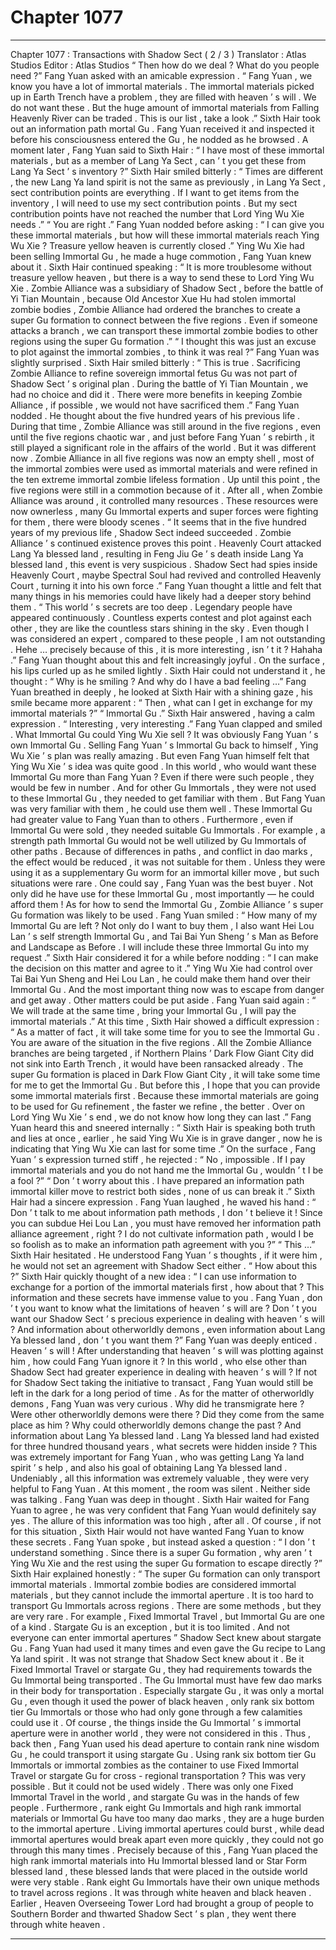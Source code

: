
# Chapter 1077


---

Chapter 1077 : Transactions with Shadow Sect ( 2 / 3 )
Translator :
Atlas Studios
Editor :
Atlas Studios
“ Then how do we deal ? What do you people need ?” Fang Yuan asked with an amicable expression .
“ Fang Yuan , we know you have a lot of immortal materials . The immortal materials picked up in Earth Trench have a problem , they are filled with heaven ’ s will . We do not want these . But the huge amount of immortal materials from Falling Heavenly River can be traded . This is our list , take a look .” Sixth Hair took out an information path mortal Gu .
Fang Yuan received it and inspected it before his consciousness entered the Gu , he nodded as he browsed .
A moment later , Fang Yuan said to Sixth Hair : “ I have most of these immortal materials , but as a member of Lang Ya Sect , can ’ t you get these from Lang Ya Sect ’ s inventory ?”
Sixth Hair smiled bitterly : “ Times are different , the new Lang Ya land spirit is not the same as previously , in Lang Ya Sect , sect contribution points are everything . If I want to get items from the inventory , I will need to use my sect contribution points . But my sect contribution points have not reached the number that Lord Ying Wu Xie needs .”
“ You are right .” Fang Yuan nodded before asking : “ I can give you these immortal materials , but how will these immortal materials reach Ying Wu Xie ? Treasure yellow heaven is currently closed .”
Ying Wu Xie had been selling Immortal Gu , he made a huge commotion , Fang Yuan knew about it .
Sixth Hair continued speaking : “ It is more troublesome without treasure yellow heaven , but there is a way to send these to Lord Ying Wu Xie . Zombie Alliance was a subsidiary of Shadow Sect , before the battle of Yi Tian Mountain , because Old Ancestor Xue Hu had stolen immortal zombie bodies , Zombie Alliance had ordered the branches to create a super Gu formation to connect between the five regions . Even if someone attacks a branch , we can transport these immortal zombie bodies to other regions using the super Gu formation .”
“ I thought this was just an excuse to plot against the immortal zombies , to think it was real ?” Fang Yuan was slightly surprised .
Sixth Hair smiled bitterly : “ This is true . Sacrificing Zombie Alliance to refine sovereign immortal fetus Gu was not part of Shadow Sect ’ s original plan . During the battle of Yi Tian Mountain , we had no choice and did it . There were more benefits in keeping Zombie Alliance , if possible , we would not have sacrificed them .”
Fang Yuan nodded .
He thought about the five hundred years of his previous life . During that time , Zombie Alliance was still around in the five regions , even until the five regions chaotic war , and just before Fang Yuan ’ s rebirth , it still played a significant role in the affairs of the world .
But it was different now .
Zombie Alliance in all five regions was now an empty shell , most of the immortal zombies were used as immortal materials and were refined in the ten extreme immortal zombie lifeless formation .
Up until this point , the five regions were still in a commotion because of it .
After all , when Zombie Alliance was around , it controlled many resources .
These resources were now ownerless , many Gu Immortal experts and super forces were fighting for them , there were bloody scenes .
“ It seems that in the five hundred years of my previous life , Shadow Sect indeed succeeded . Zombie Alliance ’ s continued existence proves this point . Heavenly Court attacked Lang Ya blessed land , resulting in Feng Jiu Ge ’ s death inside Lang Ya blessed land , this event is very suspicious . Shadow Sect had spies inside Heavenly Court , maybe Spectral Soul had revived and controlled Heavenly Court , turning it into his own force .”
Fang Yuan thought a little and felt that many things in his memories could have likely had a deeper story behind them .
“ This world ’ s secrets are too deep . Legendary people have appeared continuously . Countless experts contest and plot against each other , they are like the countless stars shining in the sky . Even though I was considered an expert , compared to these people , I am not outstanding . Hehe … precisely because of this , it is more interesting , isn ’ t it ? Hahaha .”
Fang Yuan thought about this and felt increasingly joyful .
On the surface , his lips curled up as he smiled lightly .
Sixth Hair could not understand it , he thought : “ Why is he smiling ? And why do I have a bad feeling …”
Fang Yuan breathed in deeply , he looked at Sixth Hair with a shining gaze , his smile became more apparent : “ Then , what can I get in exchange for my immortal materials ?”
“ Immortal Gu .” Sixth Hair answered , having a calm expression .
“ Interesting , very interesting .” Fang Yuan clapped and smiled .
What Immortal Gu could Ying Wu Xie sell ? It was obviously Fang Yuan ’ s own Immortal Gu .
Selling Fang Yuan ’ s Immortal Gu back to himself , Ying Wu Xie ’ s plan was really amazing .
But even Fang Yuan himself felt that Ying Wu Xie ’ s idea was quite good .
In this world , who would want these Immortal Gu more than Fang Yuan ? Even if there were such people , they would be few in number .
And for other Gu Immortals , they were not used to these Immortal Gu , they needed to get familiar with them . But Fang Yuan was very familiar with them , he could use them well . These Immortal Gu had greater value to Fang Yuan than to others .
Furthermore , even if Immortal Gu were sold , they needed suitable Gu Immortals . For example , a strength path Immortal Gu would not be well utilized by Gu Immortals of other paths . Because of differences in paths , and conflict in dao marks , the effect would be reduced , it was not suitable for them . Unless they were using it as a supplementary Gu worm for an immortal killer move , but such situations were rare .
One could say , Fang Yuan was the best buyer . Not only did he have use for these Immortal Gu , most importantly — he could afford them !
As for how to send the Immortal Gu , Zombie Alliance ’ s super Gu formation was likely to be used .
Fang Yuan smiled : “ How many of my Immortal Gu are left ? Not only do I want to buy them , I also want Hei Lou Lan ’ s self strength Immortal Gu , and Tai Bai Yun Sheng ’ s Man as Before and Landscape as Before . I will include these three Immortal Gu into my request .”
Sixth Hair considered it for a while before nodding : “ I can make the decision on this matter and agree to it .”
Ying Wu Xie had control over Tai Bai Yun Sheng and Hei Lou Lan , he could make them hand over their Immortal Gu . And the most important thing now was to escape from danger and get away . Other matters could be put aside .
Fang Yuan said again : “ We will trade at the same time , bring your Immortal Gu , I will pay the immortal materials .”
At this time , Sixth Hair showed a difficult expression : “ As a matter of fact , it will take some time for you to see the Immortal Gu . You are aware of the situation in the five regions . All the Zombie Alliance branches are being targeted , if Northern Plains ’ Dark Flow Giant City did not sink into Earth Trench , it would have been ransacked already . The super Gu formation is placed in Dark Flow Giant City , it will take some time for me to get the Immortal Gu . But before this , I hope that you can provide some immortal materials first . Because these immortal materials are going to be used for Gu refinement , the faster we refine , the better . Over on Lord Ying Wu Xie ’ s end , we do not know how long they can last .”
Fang Yuan heard this and sneered internally : “ Sixth Hair is speaking both truth and lies at once , earlier , he said Ying Wu Xie is in grave danger , now he is indicating that Ying Wu Xie can last for some time .”
On the surface , Fang Yuan ’ s expression turned stiff , he rejected : “ No , impossible . If I pay immortal materials and you do not hand me the Immortal Gu , wouldn ’ t I be a fool ?”
“ Don ’ t worry about this . I have prepared an information path immortal killer move to restrict both sides , none of us can break it .” Sixth Hair had a sincere expression .
Fang Yuan laughed , he waved his hand : “ Don ’ t talk to me about information path methods , I don ’ t believe it ! Since you can subdue Hei Lou Lan , you must have removed her information path alliance agreement , right ? I do not cultivate information path , would I be so foolish as to make an information path agreement with you ?”
“ This …” Sixth Hair hesitated .
He understood Fang Yuan ’ s thoughts , if it were him , he would not set an agreement with Shadow Sect either .
“ How about this ?” Sixth Hair quickly thought of a new idea : “ I can use information to exchange for a portion of the immortal materials first , how about that ? This information and these secrets have immense value to you . Fang Yuan , don ’ t you want to know what the limitations of heaven ’ s will are ? Don ’ t you want our Shadow Sect ’ s precious experience in dealing with heaven ’ s will ? And information about otherworldly demons , even information about Lang Ya blessed land , don ’ t you want them ?”
Fang Yuan was deeply enticed .
Heaven ’ s will !
After understanding that heaven ’ s will was plotting against him , how could Fang Yuan ignore it ? In this world , who else other than Shadow Sect had greater experience in dealing with heaven ’ s will ?
If not for Shadow Sect taking the initiative to transact , Fang Yuan would still be left in the dark for a long period of time .
As for the matter of otherworldly demons , Fang Yuan was very curious . Why did he transmigrate here ? Were other otherworldly demons were there ? Did they come from the same place as him ? Why could otherworldly demons change the past ?
And information about Lang Ya blessed land .
Lang Ya blessed land had existed for three hundred thousand years , what secrets were hidden inside ? This was extremely important for Fang Yuan , who was getting Lang Ya land spirit ’ s help , and also his goal of obtaining Lang Ya blessed land .
Undeniably , all this information was extremely valuable , they were very helpful to Fang Yuan .
At this moment , the room was silent .
Neither side was talking .
Fang Yuan was deep in thought .
Sixth Hair waited for Fang Yuan to agree , he was very confident that Fang Yuan would definitely say yes . The allure of this information was too high , after all .
Of course , if not for this situation , Sixth Hair would not have wanted Fang Yuan to know these secrets .
Fang Yuan spoke , but instead asked a question : “ I don ’ t understand something . Since there is a super Gu formation , why aren ’ t Ying Wu Xie and the rest using the super Gu formation to escape directly ?”
Sixth Hair explained honestly : “ The super Gu formation can only transport immortal materials . Immortal zombie bodies are considered immortal materials , but they cannot include the immortal aperture . It is too hard to transport Gu Immortals across regions . There are some methods , but they are very rare . For example , Fixed Immortal Travel , but Immortal Gu are one of a kind . Stargate Gu is an exception , but it is too limited . And not everyone can enter immortal apertures ”
Shadow Sect knew about stargate Gu . Fang Yuan had used it many times and even gave the Gu recipe to Lang Ya land spirit . It was not strange that Shadow Sect knew about it .
Be it Fixed Immortal Travel or stargate Gu , they had requirements towards the Gu Immortal being transported .
The Gu Immortal must have few dao marks in their body for transportation . Especially stargate Gu , it was only a mortal Gu , even though it used the power of black heaven , only rank six bottom tier Gu Immortals or those who had only gone through a few calamities could use it .
Of course , the things inside the Gu Immortal ’ s immortal aperture were in another world , they were not considered in this .
Thus , back then , Fang Yuan used his dead aperture to contain rank nine wisdom Gu , he could transport it using stargate Gu .
Using rank six bottom tier Gu Immortals or immortal zombies as the container to use Fixed Immortal Travel or stargate Gu for cross - regional transportation ?
This was very possible .
But it could not be used widely .
There was only one Fixed Immortal Travel in the world , and stargate Gu was in the hands of few people . Furthermore , rank eight Gu Immortals and high rank immortal materials or Immortal Gu have too many dao marks , they are a huge burden to the immortal aperture . Living immortal apertures could burst , while dead immortal apertures would break apart even more quickly , they could not go through this many times .
Precisely because of this , Fang Yuan placed the high rank immortal materials into Hu Immortal blessed land or Star Form blessed land , these blessed lands that were placed in the outside world were very stable .
Rank eight Gu Immortals have their own unique methods to travel across regions .
It was through white heaven and black heaven . Earlier , Heaven Overseeing Tower Lord had brought a group of people to Southern Border and thwarted Shadow Sect ’ s plan , they went there through white heaven .

---

